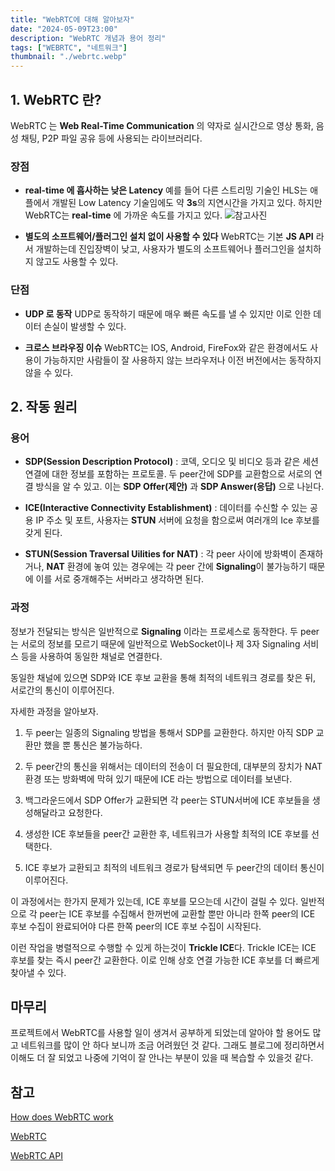 ```yaml
---
title: "WebRTC에 대해 알아보자"
date: "2024-05-09T23:00"
description: "WebRTC 개념과 용어 정리"
tags: ["WEBRTC", "네트워크"]
thumbnail: "./webrtc.webp"
---
```


## 1. WebRTC 란?
WebRTC 는 **Web Real-Time Communication** 의 약자로 실시간으로 영상 통화, 음성 채팅, P2P 파일 공유 등에 사용되는 라이브러리다.

### 장점
- **real-time 에 흡사하는 낮은 Latency**
예를 들어 다른 스트리밍 기술인 HLS는 애플에서 개발된 Low Latency 기술임에도 약 **3s**의 지연시간을 가지고 있다.
하지만 WebRTC는 **real-time** 에 가까운 속도를 가지고 있다.
![참고사진](https://velog.velcdn.com/images/dohi/post/93fc6711-d612-41ec-b420-54a939224d89/image.png)



- **별도의 소프트웨어/플러그인 설치 없이 사용할 수 있다** 
WebRTC는 기본 **JS API** 라서 개발하는데 진입장벽이 낮고, 사용자가 별도의 소프트웨어나 플러그인을 설치하지 않고도 사용할 수 있다.




### 단점
- **UDP 로 동작**
UDP로 동작하기 때문에 매우 빠른 속도를 낼 수 있지만 이로 인한 데이터 손실이 발생할 수 있다.

- **크로스 브라우징 이슈**
WebRTC는 IOS, Android, FireFox와 같은 환경에서도 사용이 가능하지만 사람들이 잘 사용하지 않는 브라우저나 이전 버전에서는 동작하지 않을 수 있다.




## 2. 작동 원리
### 용어
- **SDP(Session Description Protocol)** : 코덱, 오디오 및 비디오 등과 같은 세션 연결에 대한 정보를 포함하는 프로토콜. 두 peer간에 SDP를 교환함으로 서로의 연결 방식을 알 수 있고. 이는 **SDP Offer(제안)** 과 **SDP Answer(응답)** 으로 나뉜다.

- **ICE(Interactive Connectivity Establishment)** : 데이터를 수신할 수 있는 공용 IP 주소 및 포트, 사용자는 **STUN** 서버에 요청을 함으로써 여러개의 Ice 후보를 갖게 된다.

- **STUN(Session Traversal Uilities for NAT)** : 각 peer 사이에 방화벽이 존재하거나, **NAT** 환경에 놓여 있는 경우에는 각 peer 간에 **Signaling**이 불가능하기 때문에 이를 서로 중개해주는 서버라고 생각하면 된다.


### 과정
정보가 전달되는 방식은 일반적으로 **Signaling** 이라는 프로세스로 동작한다.
두 peer는 서로의 정보를 모르기 때문에 일반적으로 WebSocket이나 제 3자 Signaling 서비스 등을 사용하여 동일한 채널로 연결한다.

동일한 채널에 있으면 SDP와 ICE 후보 교환을 통해 최적의 네트워크 경로를 찾은 뒤, 서로간의 통신이 이루어진다.

자세한 과정을 알아보자.
1. 두 peer는 일종의 Signaling 방법을 통해서 SDP를 교환한다. 하지만 아직 SDP 교환만 했을 뿐 통신은 불가능하다.

2. 두 peer간의 통신을 위해서는 데이터의 전송이 더 필요한데, 대부분의 장치가 NAT환경 또는 방화벽에 막혀 있기 때문에 ICE 라는 방법으로 데이터를 보낸다.

3. 백그라운드에서 SDP Offer가 교환되면 각 peer는 STUN서버에 ICE 후보들을 생성해달라고 요청한다. 

4. 생성한 ICE 후보들을 peer간 교환한 후, 네트워크가 사용할 최적의 ICE 후보를 선택한다.

5. ICE 후보가 교환되고 최적의 네트워크 경로가 탐색되면 두 peer간의 데이터 통신이 이루어진다.


이 과정에서는 한가지 문제가 있는데, ICE 후보를 모으는데 시간이 걸릴 수 있다.
일반적으로 각 peer는 ICE 후보를 수집해서 한꺼번에 교환할 뿐만 아니라 한쪽 peer의 ICE 후보 수집이 완료되어야 다른 한쪽 peer의 ICE 후보 수집이 시작된다.

이런 작업을 병렬적으로 수행할 수 있게 하는것이 **Trickle ICE**다.
Trickle ICE는 ICE 후보를 찾는 즉시 peer간 교환한다. 이로 인해 상호 연결 가능한 ICE 후보를 더 빠르게 찾아낼 수 있다.

## 마무리
프로젝트에서 WebRTC를 사용할 일이 생겨서 공부하게 되었는데 알아야 할 용어도 많고 네트워크를 많이 안 하다 보니까 조금 어려웠던 것 같다.
그래도 블로그에 정리하면서 이해도 더 잘 되었고 나중에 기억이 잘 안나는 부분이 있을 때 복습할 수 있을것 같다.

## 참고
[How does WebRTC work](https://medium.com/agora-io/how-does-webrtc-work-996748603141)

[WebRTC](https://webrtc.org/?hl=ko)

[WebRTC API](https://developer.mozilla.org/ko/docs/Web/API/WebRTC_API)







